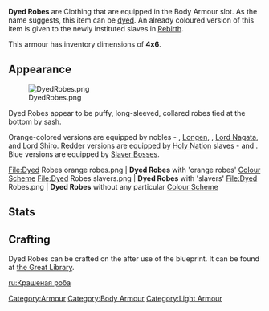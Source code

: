 **Dyed Robes** are Clothing that are equipped in the Body Armour slot.
As the name suggests, this item can be [dyed](Colour_Scheme.md "wikilink").
An already coloured version of this item is given to the newly
instituted slaves in [Rebirth](Rebirth.md "wikilink").

This armour has inventory dimensions of **4x6**.

## Appearance

<figure>
<img src="DyedRobes.png" title="DyedRobes.png" />
<figcaption>DyedRobes.png</figcaption>
</figure>

Dyed Robes appear to be puffy, long-sleeved, collared robes tied at the
bottom by sash.

Orange-colored versions are equipped by [](02%20-%20Projects%20&%20Wikis/Kenshi/Kenshi%20Wiki/Kenshi%20Wiki%20Template/United_Cities.md) nobles - [](Lady_Tsugi.md), [Longen](Longen.md "wikilink"), [](Lord_Inaba.md), [Lord Nagata](Lord_Nagata.md "wikilink"),
and [Lord Shiro](Lord_Shiro.md "wikilink"). Redder versions are equipped by
[Holy Nation](Holy_Nation.md "wikilink") slaves - [](Lower_Servant.md) and [](Rebirth_Slaves.md). Blue versions are equipped by
[Slaver Bosses](Slaver_Boss.md "wikilink").

<File:Dyed> Robes orange robes.png \| **Dyed Robes** with 'orange robes'
[Colour Scheme](Colour_Scheme.md "wikilink") <File:Dyed> Robes slavers.png
\| **Dyed Robes** with 'slavers' [](Colour_Scheme.md) <File:Dyed> Robes.png \| **Dyed
Robes** without any particular [Colour Scheme](Colour_Scheme.md "wikilink")

## Stats

## Crafting

Dyed Robes can be crafted on the [](Clothing_Bench.md) after use of the blueprint. It can be
found at [the Great Library](The_Great_Library.md "wikilink").

[ru:Крашеная роба](ru:Крашеная_роба "wikilink")

[Category:Armour](Category:Armour "wikilink") [Category:Body
Armour](Category:Body_Armour "wikilink") [Category:Light
Armour](Category:Light_Armour "wikilink")